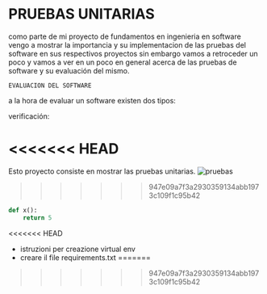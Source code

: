 # PRUEBAS UNITARIAS

  como parte de mi proyecto de fundamentos  en ingenieria en software vengo a  mostrar la importancia y su implementacion de las pruebas  del software en sus respectivos proyectos sin embargo vamos a  retroceder un poco  y vamos a  ver en un poco en general  acerca de las pruebas de software y su evaluación del mismo.
    
  

    EVALUACION DEL SOFTWARE
   a la hora de  evaluar un software existen dos tipos:

   verificación:

   

<<<<<<< HEAD
=======
Esto proyecto consiste en mostrar las pruebas unitarias.
![pruebas](https://github.com/cristTianDeMartino/PRUEBAS_UNITARIAS/assets/142451429/50a3f186-0f2b-41ed-a1b0-cfd27562ab9f)
>>>>>>> 947e09a7f3a2930359134abb1973c109f1c95b42

```py
def x():
    return 5
```
<<<<<<< HEAD

- istruzioni per creazione virtual env
- creare il file requirements.txt
=======
>>>>>>> 947e09a7f3a2930359134abb1973c109f1c95b42
